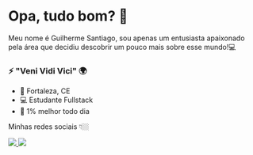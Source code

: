 # Opa, tudo bom? 👋

Meu nome é Guilherme Santiago, sou apenas um entusiasta apaixonado pela área que decidiu descobrir um pouco mais sobre esse mundo!💻

### ⚡ "Veni Vidi Vici" 🌍

- 📍  Fortaleza, CE
- 💻 Estudante Fullstack
- 🚀 1% melhor todo dia

Minhas redes sociais 👇🏼

<div>
    <a target='_blank' href="https://twitter.com/guilhermebsanti">
        <img src="https://img.shields.io/badge/Twitter-1DA1F2?style=for-the-badge&logo=twitter&logoColor=white">
    </a>
    <a target='_blank' href="https://www.instagram.com/_guilhermebeserra">
        <img src="https://img.shields.io/badge/Instagram-E4405F?style=for-the-badge&logo=instagram&logoColor=white">
    </a>
</div>
